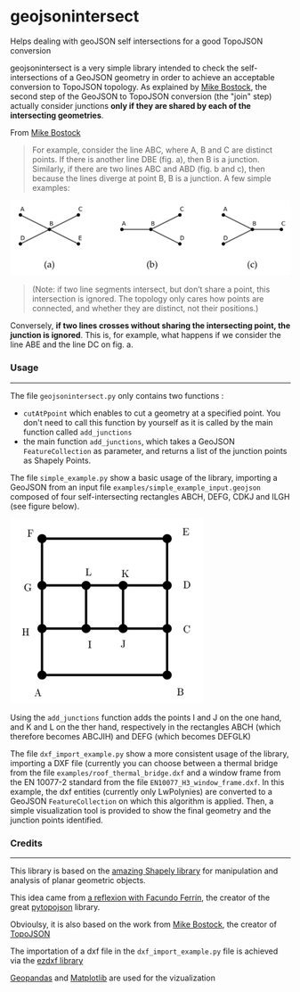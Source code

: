 # geojsonintersect
Helps dealing with geoJSON self intersections for a good TopoJSON conversion

geojsonintersect is a very simple library intended to check the self-intersections of a GeoJSON geometry in order to achieve an acceptable conversion to TopoJSON topology. As explained by [Mike Bostock](https://bost.ocks.org/mike/topology/), the second step of the GeoJSON to TopoJSON conversion (the "join" step) actually consider junctions **only if they are shared by each of the intersecting geometries**.

From [Mike Bostock](https://bost.ocks.org/mike/topology/)

> For example, consider the line ABC, where A, B and C are distinct points. If there is another line DBE (fig. a), then B is a junction. Similarly, if there are two lines ABC and ABD (fig. b and c), then because the lines diverge at point B, B is a junction. A few simple examples: 

![Simple junctions from Mike Bostock](https://raw.githubusercontent.com/basteks/geojsonintersect/main/doc/mike_bostocks_simple_junctions.PNG)

>(Note: if two line segments intersect, but don’t share a point, this intersection is ignored. The topology only cares how points are connected, and whether they are distinct, not their positions.) 

Conversely, **if two lines crosses without sharing the intersecting point, the junction is ignored**. This is, for example, what happens if we consider the line ABE and the line DC on fig. a.

### Usage
---
The file `geojsonintersect.py` only contains two functions : 
- `cutAtPpoint` which enables to cut a geometry at a specified point. You don't need to call this function by yourself as it is called by the main function called `add_junctions`
- the main function `add_junctions`, which takes a GeoJSON `FeatureCollection` as parameter, and returns a list of the junction points as Shapely Points.

The file `simple_example.py` show a basic usage of the library, importing a GeoJSON from an input file `examples/simple_example_input.geojson` composed of four self-intersecting rectangles ABCH, DEFG, CDKJ and ILGH (see figure below).

![Geometry of example_input.geojson](https://raw.githubusercontent.com/basteks/geojsonintersect/main/examples/simple_example_geometry.PNG)

Using the `add_junctions` function adds the points I and J on the one hand, and K and L on the ther hand, respectively in the rectangles ABCH (which therefore becomes ABCJIH) and DEFG (which becomes DEFGLK)

The file `dxf_import_example.py` show a more consistent usage of the library, importing a DXF file (currently you can choose between a thermal bridge from the file `examples/roof_thermal_bridge.dxf` and a window frame from the EN 10077-2 standard from the file `EN10077_H3_window_frame.dxf`. In this example, the dxf entities (currently only LwPolynies) are converted to a GeoJSON `FeatureCollection` on which this algorithm is applied. Then, a simple visualization tool is provided to show the final geometry and the junction points identified.


### Credits
---
This library is based on the [amazing Shapely library](https://github.com/Toblerity/Shapely) for manipulation and analysis of planar geometric objects.

This idea came from [a reflexion with Facundo Ferrín](https://github.com/fferrin/pytopojson/issues/7), the creator of the great [pytopojson](https://github.com/fferrin/pytopojson) library.

Obvioulsy, it is also based on the work from [Mike Bostock](https://bost.ocks.org/mike/), the creator of [TopoJSON](https://github.com/topojson/)

The importation of a dxf file in the `dxf_import_example.py` file is achieved via the [ezdxf library](https://ezdxf.mozman.at/)

[Geopandas](https://geopandas.org/) and [Matplotlib](https://matplotlib.org/) are used for the vizualization
